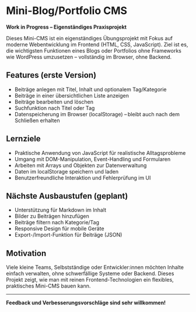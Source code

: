 # Mini-Blog/Portfolio CMS

**Work in Progress – Eigenständiges Praxisprojekt**

Dieses Mini-CMS ist ein eigenständiges Übungsprojekt mit Fokus auf moderne Webentwicklung im Frontend (HTML, CSS, JavaScript). Ziel ist es, die wichtigsten Funktionen eines Blogs oder Portfolios ohne Frameworks wie WordPress umzusetzen – vollständig im Browser, ohne Backend.

## Features (erste Version)

- Beiträge anlegen mit Titel, Inhalt und optionalem Tag/Kategorie
- Beiträge in einer übersichtlichen Liste anzeigen
- Beiträge bearbeiten und löschen
- Suchfunktion nach Titel oder Tag
- Datenspeicherung im Browser (localStorage) – bleibt auch nach dem Schließen erhalten

## Lernziele

- Praktische Anwendung von JavaScript für realistische Alltagsprobleme
- Umgang mit DOM-Manipulation, Event-Handling und Formularen
- Arbeiten mit Arrays und Objekten zur Datenverwaltung
- Daten im localStorage speichern und laden
- Benutzerfreundliche Interaktion und Fehlerprüfung im UI

## Nächste Ausbaustufen (geplant)

- Unterstützung für Markdown im Inhalt
- Bilder zu Beiträgen hinzufügen
- Beiträge filtern nach Kategorie/Tag
- Responsive Design für mobile Geräte
- Export-/Import-Funktion für Beiträge (JSON)

## Motivation

Viele kleine Teams, Selbstständige oder Entwickler:innen möchten Inhalte einfach verwalten, ohne schwerfällige Systeme oder Backend. Dieses Projekt zeigt, wie man mit reinen Frontend-Technologien ein flexibles, praktisches Mini-CMS bauen kann.

---

**Feedback und Verbesserungsvorschläge sind sehr willkommen!**
